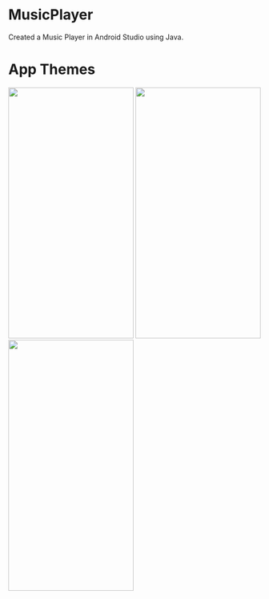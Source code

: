 # MusicPlayer
Created a Music Player in Android Studio using Java.

# App Themes

<p align="left">
  <img  src="https://user-images.githubusercontent.com/78891081/227783019-cf5cbbc8-d462-42f0-b92e-e81481a514f6.jpg" width = "250" height = "500">
  <img  src="https://user-images.githubusercontent.com/78891081/227783024-f31f3bfa-1954-44fe-be1c-ab22517c2a49.jpg" width = "250" height = "500">
  <img  src="https://user-images.githubusercontent.com/78891081/227783033-1715e3d9-ef31-4d3e-b7b1-556f70e78718.jpg" width = "250" height = "500">
</p>
